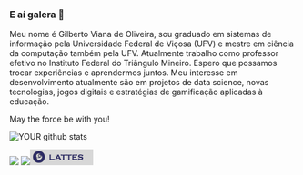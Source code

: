 ### E aí galera 👋
Meu nome é Gilberto Viana de Oliveira, sou graduado em sistemas de informação pela Universidade Federal de Viçosa (UFV) e mestre em ciência da computação também pela UFV. Atualmente trabalho como professor efetivo no Instituto Federal do Triângulo Mineiro. Espero que possamos trocar experiências e aprendermos juntos. Meu interesse em desenvolvimento atualmente são em projetos de data science, novas tecnologias, jogos digitais e estratégias de gamificação aplicadas à educação. 

May the force be with you! 

![YOUR github stats](https://github-readme-stats.vercel.app/api?username=gvoliveira)

 [<img src = "https://img.shields.io/badge/instagram-%23E4405F.svg?&style=for-the-badge&logo=instagram&logoColor=white">](https://www.instagram.com/gilbertovoliveira/) [<img src = "https://img.shields.io/badge/facebook-%231877F2.svg?&style=for-the-badge&logo=facebook&logoColor=white">](https://www.facebook.com/gilbertovoliveira)[<img src = "lattes.png">](http://buscatextual.cnpq.br/buscatextual/visualizacv.do?id=K4338471A1/)
